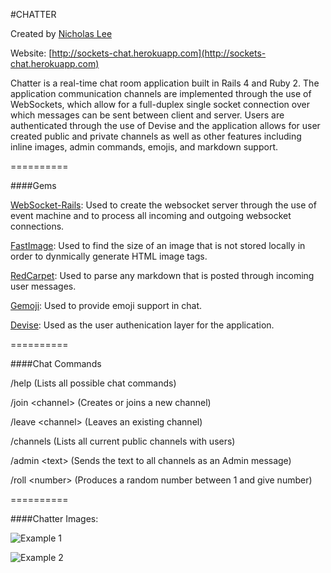 #CHATTER

Created by [Nicholas Lee](https://www.linkedin.com/in/nicky)

Website: [http://sockets-chat.herokuapp.com](http://sockets-chat.herokuapp.com)

Chatter is a real-time chat room application built in Rails 4 and Ruby 2.  The application communication channels are implemented through the use of WebSockets, which allow for a full-duplex single socket connection over which messages can be sent between client and server.  Users are authenticated through the use of Devise and the application allows for user created public and private channels as well as other features including inline images, admin commands, emojis, and markdown support.

==========

####Gems

[WebSocket-Rails](https://github.com/websocket-rails): Used to create the websocket server through the use of event machine and to process all incoming and outgoing websocket connections.

[FastImage](https://github.com/sdsykes/fastimage): Used to find the size of an image that is not stored locally in order to dynmically generate HTML image tags.

[RedCarpet](https://github.com/vmg/redcarpet): Used to parse any markdown that is posted through incoming user messages.

[Gemoji](https://github.com/github/gemoji): Used to provide emoji support in chat.

[Devise](https://github.com/plataformatec/devise): Used as the user authenication layer for the application.

==========

####Chat Commands

/help (Lists all possible chat commands)

/join \<channel\> (Creates or joins a new channel)

/leave \<channel\> (Leaves an existing channel)

/channels (Lists all current public channels with users)

/admin \<text\> (Sends the text to all channels as an Admin message)

/roll \<number\> (Produces a random number between 1 and give number)

==========

####Chatter Images:

![Example 1]()

![Example 2]()
